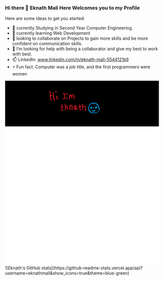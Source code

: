 ### Hi there 👋 Eknath Mali Here Welcomes you to my Profile
  <link rel="stylesheet" href="style.css"> 
<!--
**eknathmali/eknathmali** is a ✨ _special_ ✨ repository because its `README.md` (this file) appears on your GitHub profile.
-->
Here are some ideas to get you started:

- 🔭 currently Studying in Second Year Computer Engineering.
- 🌱 currently learning Web Development
- 👯 looking to collaborate on Projects to gain more skills and be more confident on communication skills.
- 🤔 I’m looking for help with being a collaborator and give my best to work with best.
- 📫 Linkedln: www.linkedin.com/in/eknath-mali-5544121b9
- ⚡ Fun fact: Computer was a job title, and the first programmers were women

<img src = "Annotation 2022-01-25 144005.png" alt = "Error" >
![Eknath's GitHub stats](https://github-readme-stats.vercel.app/api?username=eknathmali&show_icons=true&theme=blue-green)
